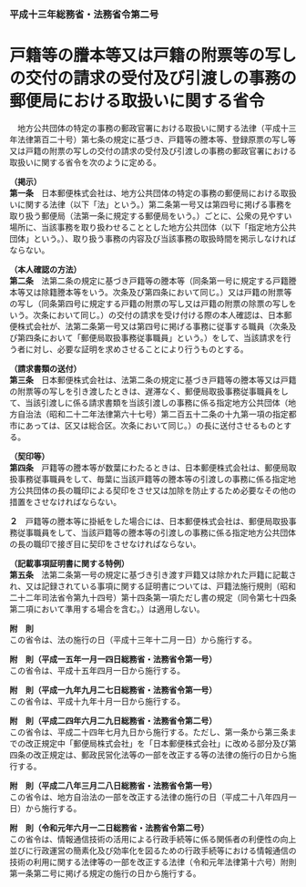 ### 平成十三年総務省・法務省令第二号  
# 戸籍等の謄本等又は戸籍の附票等の写しの交付の請求の受付及び引渡しの事務の郵便局における取扱いに関する省令  
　地方公共団体の特定の事務の郵政官署における取扱いに関する法律（平成十三年法律第百二十号）第七条の規定に基づき、戸籍等の謄本等、登録原票の写し等又は戸籍の附票の写しの交付の請求の受付及び引渡しの事務の郵政官署における取扱いに関する省令を次のように定める。  
  
**（掲示）**  
**第一条**　日本郵便株式会社は、地方公共団体の特定の事務の郵便局における取扱いに関する法律（以下「法」という。）第二条第一号又は第四号に掲げる事務を取り扱う郵便局（法第一条に規定する郵便局をいう。）ごとに、公衆の見やすい場所に、当該事務を取り扱わせることとした地方公共団体（以下「指定地方公共団体」という。）、取り扱う事務の内容及び当該事務の取扱時間を掲示しなければならない。  
  
**（本人確認の方法）**  
**第二条**　法第二条の規定に基づき戸籍等の謄本等（同条第一号に規定する戸籍謄本等又は除籍謄本等をいう。次条及び第四条において同じ。）又は戸籍の附票等の写し（同条第四号に規定する戸籍の附票の写し又は戸籍の附票の除票の写しをいう。次条において同じ。）の交付の請求を受け付ける際の本人確認は、日本郵便株式会社が、法第二条第一号又は第四号に掲げる事務に従事する職員（次条及び第四条において「郵便局取扱事務従事職員」という。）をして、当該請求を行う者に対し、必要な証明を求めさせることにより行うものとする。  
  
**（請求書類の送付）**  
**第三条**　日本郵便株式会社は、法第二条の規定に基づき戸籍等の謄本等又は戸籍の附票等の写しを引き渡したときは、遅滞なく、郵便局取扱事務従事職員をして、当該引渡しに係る請求書類を当該引渡しの事務に係る指定地方公共団体（地方自治法（昭和二十二年法律第六十七号）第二百五十二条の十九第一項の指定都市にあっては、区又は総合区。次条において同じ。）の長に送付させるものとする。  
  
**（契印等）**  
**第四条**　戸籍等の謄本等が数葉にわたるときは、日本郵便株式会社は、郵便局取扱事務従事職員をして、毎葉に当該戸籍等の謄本等の引渡しの事務に係る指定地方公共団体の長の職印による契印をさせ又は加除を防止するため必要なその他の措置をさせなければならない。  
  
**２**　戸籍等の謄本等に掛紙をした場合には、日本郵便株式会社は、郵便局取扱事務従事職員をして、当該戸籍等の謄本等の引渡しの事務に係る指定地方公共団体の長の職印で接ぎ目に契印をさせなければならない。  
  
**（記載事項証明書に関する特例）**  
**第五条**　法第二条第一号の規定に基づき引き渡す戸籍又は除かれた戸籍に記載され、又は記録されている事項に関する証明書については、戸籍法施行規則（昭和二十二年司法省令第九十四号）第十四条第一項ただし書の規定（同令第七十四条第二項において準用する場合を含む。）は適用しない。  
  
**附　則**  
この省令は、法の施行の日（平成十三年十二月一日）から施行する。  
  
**附　則（平成一五年一月一四日総務省・法務省令第一号）**  
この省令は、平成十五年四月一日から施行する。  
  
**附　則（平成一九年九月二七日総務省・法務省令第一号）**  
この省令は、平成十九年十月一日から施行する。  
  
**附　則（平成二四年六月二九日総務省・法務省令第二号）**  
この省令は、平成二十四年七月九日から施行する。ただし、第一条から第三条までの改正規定中「郵便局株式会社」を「日本郵便株式会社」に改める部分及び第四条の改正規定は、郵政民営化法等の一部を改正する等の法律の施行の日から施行する。  
  
**附　則（平成二八年三月二八日総務省・法務省令第一号）**  
この省令は、地方自治法の一部を改正する法律の施行の日（平成二十八年四月一日）から施行する。  
  
**附　則（令和元年六月一二日総務省・法務省令第二号）**  
この省令は、情報通信技術の活用による行政手続等に係る関係者の利便性の向上並びに行政運営の簡素化及び効率化を図るための行政手続等における情報通信の技術の利用に関する法律等の一部を改正する法律（令和元年法律第十六号）附則第一条第二号に掲げる規定の施行の日から施行する。  
  
